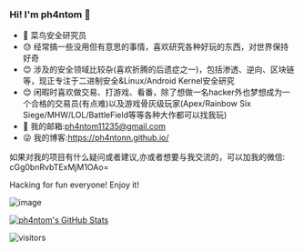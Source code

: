 ### Hi! I'm ph4ntom 👋

- 👻 菜鸟安全研究员
- 😓 经常搞一些没用但有意思的事情，喜欢研究各种好玩的东西，对世界保持好奇
- 😊 涉及的安全领域比较杂(喜欢折腾的后遗症之一)，包括渗透、逆向、区块链等，现正专注于二进制安全&Linux/Android Kernel安全研究
- 😊 闲暇时喜欢做交易、打游戏、看番，除了想做一名hacker外也梦想成为一个合格的交易员(有点难)以及游戏骨灰级玩家(Apex/Rainbow Six Siege/MHW/LOL/BattleField等等各种大作都可以找我玩)
- 💬 我的邮箱:ph4ntom11235@gmail.com
- 😜 我的博客:https://ph4ntonn.github.io/

如果对我的项目有什么疑问或者建议,亦或者想要与我交流的，可以加我的微信: cGg0bnRvbTExMjM1OAo=

Hacking for fun everyone! Enjoy it!

![image](https://user-images.githubusercontent.com/45198234/175779608-1d17a033-1243-42a7-aca8-2f039a1246dc.png)

[![ph4ntom's GitHub Stats](https://github-readme-stats.vercel.app/api?username=ph4ntonn&show_icons=true&hide_title=true)](https://github.com/ph4ntonn)

![visitors](https://visitor-badge.laobi.icu/badge?page_id=ph4ntom)
